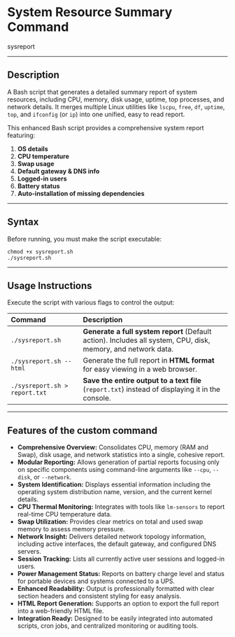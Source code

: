 # System Resource Summary Command

sysreport

---

## Description

A Bash script that generates a detailed summary report of system resources, including CPU, memory, disk usage, uptime, top processes, and network details.
It merges multiple Linux utilities like `lscpu`, `free`, `df`, `uptime`, `top`, and `ifconfig` (or `ip`) into one unified, easy to read report.

This enhanced Bash script provides a comprehensive system report featuring:

1.  **OS details**
2.  **CPU temperature**
3.  **Swap usage**
4.  **Default gateway & DNS info**
5.  **Logged-in users**
6.  **Battery status** 
7.  **Auto-installation of missing dependencies**

---
## Syntax

Before running, you must make the script executable:

```
chmod +x sysreport.sh
./sysreport.sh
```

---

## Usage Instructions
Execute the script with various flags to control the output:

| Command | Description |
| :--- | :--- |
| `./sysreport.sh` | **Generate a full system report** (Default action). Includes all system, CPU, disk, memory, and network data. |
| `./sysreport.sh --html` | Generate the full report in **HTML format** for easy viewing in a web browser. |
| `./sysreport.sh > report.txt` | **Save the entire output to a text file** (`report.txt`) instead of displaying it in the console. |

---

## Features of the custom command

* **Comprehensive Overview:** Consolidates CPU, memory (RAM and Swap), disk usage, and network statistics into a single, cohesive report.
* **Modular Reporting:** Allows generation of partial reports focusing only on specific components using command-line arguments like `--cpu`, `--disk`, or `--network`.
* **System Identification:** Displays essential information including the operating system distribution name, version, and the current kernel details.
* **CPU Thermal Monitoring:** Integrates with tools like `lm-sensors` to report real-time CPU temperature data.
* **Swap Utilization:** Provides clear metrics on total and used swap memory to assess memory pressure.
* **Network Insight:** Delivers detailed network topology information, including active interfaces, the default gateway, and configured DNS servers.
* **Session Tracking:** Lists all currently active user sessions and logged-in users.
* **Power Management Status:** Reports on battery charge level and status for portable devices and systems connected to a UPS.
* **Enhanced Readability:** Output is professionally formatted with clear section headers and consistent styling for easy analysis.
* **HTML Report Generation:** Supports an option to export the full report into a web-friendly HTML file.
* **Integration Ready:** Designed to be easily integrated into automated scripts, cron jobs, and centralized monitoring or auditing tools.
